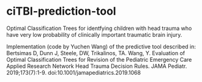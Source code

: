 # ciTBI-prediction-tool
Optimal Classification Trees for identfying children with head trauma who have very low probability of clinically important traumatic brain injury.

Implementation (code by Yuchen Wang) of the predictive tool described in: 
Bertsimas D, Dunn J, Steele, DW, Trikalinos, TA. Wang, Y. Evaluation of Optimal Classification Trees for Revision of the Pediatric Emergency Care Applied Research Network Head Trauma Decision Rules. JAMA Pediatr. 2019;173(7):1-9. doi:10.1001/jamapediatrics.2019.1068

